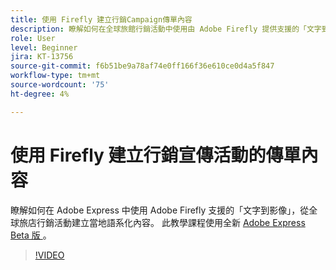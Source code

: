 ```yaml
---
title: 使用 Firefly 建立行銷Campaign傳單內容
description: 瞭解如何在全球旅館行銷活動中使用由 Adobe Firefly 提供支援的「文字到影像」Adobe Express 當地語系化內容
role: User
level: Beginner
jira: KT-13756
source-git-commit: f6b51be9a78af74e0ff166f36e610ce0d4a5f847
workflow-type: tm+mt
source-wordcount: '75'
ht-degree: 4%

---
```


# 使用 Firefly 建立行銷宣傳活動的傳單內容

瞭解如何在 Adobe Express 中使用 Adobe Firefly 支援的「文字到影像」，從全球旅店行銷活動建立當地語系化內容。 此教學課程使用全新 [ Adobe Express Beta 版 ](https://www.adobe.com/express/) 。

>[!VIDEO](https://video.tv.adobe.com/v/3422426?quality=12&learn=on&hidetitle=true)
